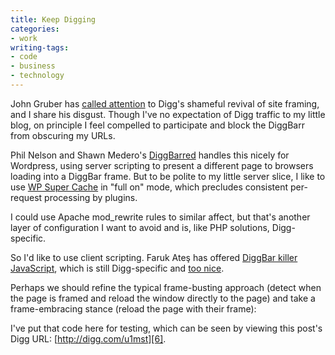 ```yaml
---
title: Keep Digging
categories:
- work
writing-tags:
- code
- business
- technology
---
```


John Gruber has [called attention][1] to Digg's shameful revival of site framing, and I share his disgust.  Though I've no expectation of Digg traffic to my little blog, on principle I feel compelled to participate and block the DiggBarr from obscuring my URLs.


Phil Nelson and Shawn Medero's [DiggBarred][2] handles this nicely for Wordpress, using server scripting to present a different page to browsers loading into a DiggBar frame.  But to be polite to my little server slice, I like to use [WP Super Cache][3] in "full on" mode, which precludes consistent per-request processing by plugins.

I could use Apache mod_rewrite rules to similar affect, but that's another layer of configuration I want to avoid and is, like PHP solutions, Digg-specific.

So I'd like to use client scripting.  Faruk Ateş has offered [DiggBar killer JavaScript][4], which is still Digg-specific and [too nice][5].

[1]: http://daringfireball.net/2009/04/how_to_block_the_diggbar
[2]: http://extrafuture.com/projects/diggbarred/
[3]: http://ocaoimh.ie/wp-super-cache/
[4]: http://farukat.es/journal/2009/04/225-javascript-diggbar-killer-not-blocker
[5]: http://daringfireball.net/linked/2009/04/11/faruk-diggbar

Perhaps we should refine the typical frame-busting approach (detect when the page is framed and reload the window directly to the page) and take a frame-embracing stance (reload the page with their frame):

  <script>
    if (top !== self) {
      self.location.replace(document.referrer);
    }
  </script>

I've put that code here for testing, which can be seen by viewing this post's Digg URL: [http://digg.com/u1mst][6].

[6]: http://digg.com/u1mst
